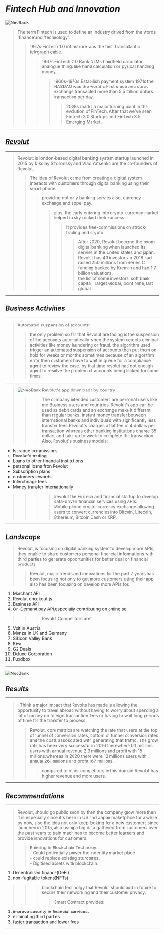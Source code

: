 
# *Fintech Hub and Innovation*


![NeoBank](https://ideausher.com/wp-content/uploads/2022/05/Revolut.webp)

>The term Fintech is used to define an industry  drived from the words 'finance'and 'technology'.
>>1867s:FinTech 1.0 infrastrure was the first Transatlantic telegraph cable.
>>>1967s:FinTech 2.0 Bank ATMs handheld calculator analogue thing: like hand calculation or pysical handling money. 
>>>>1960s-1970s:Estabilish payment system 1971s the NASDAQ was the world's First electronic stock exchange transacted more than 5.5 trillion dollars transaction per day.
>>>>>2008s marks a major turning point in the evolution of FinTech.
 After that we've seen FinTech 3.0 Startups and FinTech 3.5 Emerging Market.


 ---------
            




## [*Revolut*](Revolut)
----------
> Revolut: is london-based digital banking system startup launched in 2015 by Nikolay Stroronsky and Vlad Yatsenko are the co-founders of Revolut.
>>The idea of Revolut came from creating a digital system interacts with customers through digital banking using their smart phone.
>>>providing not only banking servies also, currency exchange and appel pay.
>>>>plus, the early entering into crypto-currency market helped to sky rocked their success.
>>>>>It provides free-commissions on strock-trading and crypto.
>>>>>>After 2020, Revolut become the boom digital banking when launched its servies in the United states and japan.
>>>>>>Revolut has 43 investors in 2018 had raised 250 millions from Series C funding backed by Kremlin and had 1.7 billion valuations.<br>the list of some investors: soft bank capital, Target Global, point Nine, Dst global..


-------------
## *Business Activities*
--------
>Automated suspension of accounts:
>>the only problem so far that Revolut are facing is the suspension of the accounts automatically when the system detects criminal activities like money laundering or fraud.
the algorithm used trigger an automated suspension of accounts then put them on hold for weeks or months sometimes because of an algorithm error then customers  have to wait in queue for a compliance agent to review the case. by that time resolut had not enough agent to resolve the problem of accounts being locked for some times. 
------
>![NeoBank Revolut's app downloads by country](https://thefinancialbrand.com/115750/how-revoluts-super-app-strategy-could-shake-up-u-s-banking/neobank-revoluts-app-downloads-by-country/)
>>>The company intended customers are personal users like me Business users and countries.
  Revolut's app can be used as debit cards and an  exchange make it different than regular banks. instant money transfer between international banks and individuals with significantly less transfer fees.Revolut's charges a flat fee of 4 dollars per transaction whereas other banking institutions charge 35 dollars and take up to week to complete the transaction.
  >Also, Revolut's business models:
   - Isurance commissions
   - Revolut's trading
   - Loans to other financial institutions
   - personal loans fron Revolut
   - Subscription plans
   - customers rewards
   - Interchnage fees
   - Money transfer internationally
     
>>>>Revolut the FinTech and financial startup to develop data-driven financial services using APIs.<br>
 Mobile phone crypto-currency exchange allowing users to convert currencies into Bitcoin, Litecoin, Ethereum, Bitcoin Cash or 
  XRP.
  -------
 
 

## *Landscape*
> Revolut, is focusing on digital banking system to develop more APIs, they enable to share customers personal financial informations with third parties to generate opportunities for better deal on financial products.
>>Revolut, major trends and innovations for the past 7 years has been focusing not only to get more customers using their app also has been focusing on develop more APIs for:
   1. Marchant API
   2. Revolut checkout.js
   3. Business API
   4. On-Demand pay API,especially contributing on online sell 
>>>Revolut,Competitors are"
   5. Volt in Austria
   6. Monza in UK and Germany
   7. Sikicon Valley Bank
   8. Kiva
   9. G2 Deals   
   10. Deluxe Corporation
   11. Fubdbox
  ----------------------------------
  
      
    
           
  
 ![NeoBank](https://ideausher.com/wp-content/uploads/2022/05/Revolut-Growth-Timeline.webp)
## *Results*
------

  >I Think a major impact that Revolts has made is allowing the opportunity to travel abroad without having to worry about spending a lot of money on foreign transaction fees or having to wait long periods of time for the transfer to process.
  >>Revolut, core matrics are watching the rate that users at the top of funnel of conversion rates, bottom of funnel conversion rates and the costs assosciated with generating that traffic.
  The grow rate has been very successful in 2016 therewhere 0.1 millions users with annual revenue 2.3 millions and profit with 15 millions.whereas in 2020 there were 12 millions users with annual 261 millions and profit 167 millions.      
>>>compared to other competitors in this domain Revolut has higher revenue and more users.
-------



## *Recommendations*
------


  >Revolut, should go public soon by then the company grow more then it is especially since it's been in US and Japan maketplace for a while by now, also the idea not only keep looking for a new customers since launched in  2015, also using a big data gathered from customers over the past years to train machines to become better learners and provide innovations for customers.
  >>Entering in Blockchain Technoloy:<br>
      - Could potientially power the indentity market place<br>
      - could replace existing sturctures.<br>
      - Digitised assets with blockchain.<br>  
   1. Decentralised finance(DeFi)
   2. non-fugitable tokens(NFTs) 
  >>>blockchain technolgy that Revolut should add in future to secure their networking and their customer privacy.
  >>>>Smart Contract provides:
   1. improve security in financial services.
   2. eliminating third parties
   3. faster transaction and lower fees
   ---------
  

